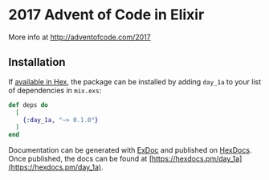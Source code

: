# 2017 Advent of Code in Elixir

More info at http://adventofcode.com/2017

## Installation

If [available in Hex](https://hex.pm/docs/publish), the package can be installed
by adding `day_1a` to your list of dependencies in `mix.exs`:

```elixir
def deps do
  [
    {:day_1a, "~> 0.1.0"}
  ]
end
```

Documentation can be generated with [ExDoc](https://github.com/elixir-lang/ex_doc)
and published on [HexDocs](https://hexdocs.pm). Once published, the docs can
be found at [https://hexdocs.pm/day_1a](https://hexdocs.pm/day_1a).

